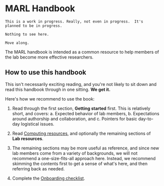 # MARL Handbook

```{caution}
This is a work in progress. Really, not even in progress.  It's planned to be in progress.

Nothing to see here.

Move along.
```

The MARL handbook is intended as a common resource to help members of the lab become more effective researchers.

## How to use this handbook

This isn't necessarily exciting reading, and you're not likely to sit down and read this handbook through in one sitting.  **We get it.**

Here's how we recommend to use the book:

1. Read through the first section, **Getting started** first.  This is relatively short, and covers:
    a. Expected behavior of lab members,
    b. Expectations around authorship and collaboration, and
    c. Pointers for basic day-to-day logistical issues.

2. Read [Computing resources](computing), and optionally the
   remaining sections of **Lab resources**.

3. The remaining sections may be more useful as reference, and since
   new lab members come from a variety of backgrounds, we will not
   recommend a one-size-fits-all approach here.  Instead, we recommend
   skimming the contents first to get a sense of what's here, and
   then referring back as needed.

4. Complete the [Onboarding checklist](checklist).
